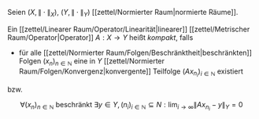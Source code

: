 Seien $(X, \| \cdot \|_X)$, $(Y, \| \cdot \|_Y)$ [[zettel/Normierter Raum|normierte Räume]].

Ein [[zettel/Linearer Raum/Operator/Linearität|linearer]] [[zettel/Metrischer Raum/Operator|Operator]] $A : X \to Y$ heißt *kompakt*, falls
- für alle [[zettel/Normierter Raum/Folgen/Beschränktheit|beschränkten]] Folgen $(x_n)_{n \in \mathbb{N}}$ eine in $Y$ [[zettel/Normierter Raum/Folgen/Konvergenz|konvergente]] Teilfolge $(Ax_{n_i})_{i \in \mathbb{N}}$ existiert

bzw.

$$
	\forall (x_n)_{n \in \mathbb{N}} \text{ beschränkt} \ \exists y \in Y, (n_i)_{i \in \mathbb{N}} \subseteq N : \lim_{i \to \infty} \| Ax_{n_i} - y \|_Y = 0
$$